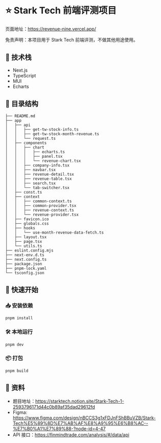 # ⭐️ Stark Tech 前端评测项目

页面地址：https://revenue-nine.vercel.app/

免责声明：本项目用于 Stark Tech 前端评测，不做其他用途使用。

## 🧱 技术栈

- Next.js
- TypeScript
- MUI
- Echarts

## 🌲 目录结构

```
├── README.md
├── app
│   ├── api
│   │   ├── get-tw-stock-info.ts
│   │   ├── get-tw-stock-month-revenue.ts
│   │   └── request.ts
│   ├── components
│   │   ├── chart
│   │   │   ├── echarts.ts
│   │   │   ├── panel.tsx
│   │   │   └── revenue-chart.tsx
│   │   ├── company-info.tsx
│   │   ├── navbar.tsx
│   │   ├── revenue-detail.tsx
│   │   ├── revenue-table.tsx
│   │   ├── search.tsx
│   │   └── tab-switcher.tsx
│   ├── const.ts
│   ├── context
│   │   ├── common-context.ts
│   │   ├── common-provider.tsx
│   │   ├── revenue-context.ts
│   │   └── revenue-provider.tsx
│   ├── favicon.ico
│   ├── globals.css
│   ├── hooks
│   │   └── use-month-revenue-data-fetch.ts
│   ├── layout.tsx
│   ├── page.tsx
│   └── utils.ts
├── eslint.config.mjs
├── next-env.d.ts
├── next.config.ts
├── package.json
├── pnpm-lock.yaml
└── tsconfig.json
```

## 🚀 快速开始

### 📥 安装依赖
```
pnpm install
```

### 🛠 本地运行

```
pnpm dev
```

### 📦 打包
```
pnpm build
```

## 📝 资料

- 题目地址：https://starktech.notion.site/Stark-Tech-1-2593796171d44c0b89af35dad29612fd
- Figma: https://www.figma.com/design/nBCCS3g1xFDJnFShBBuVZB/Stark-Tech%E5%89%8D%E7%AB%AF%E8%A9%95%E6%B8%AC--%E7%B0%A1%E7%89%88-?node-id=4-47
- API 接口：https://finmindtrade.com/analysis/#/data/api